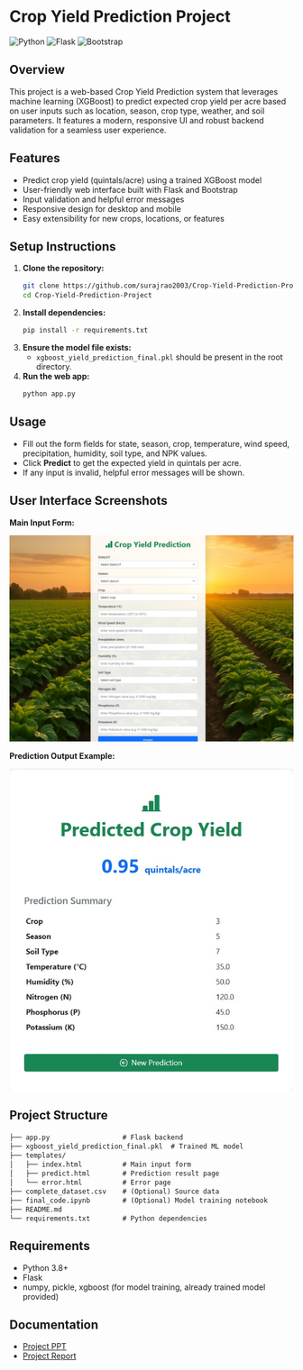 # Crop Yield Prediction Project

![Python](https://img.shields.io/badge/Python-3.8%2B-blue?logo=python)
![Flask](https://img.shields.io/badge/Flask-2.0%2B-lightgrey?logo=flask)
![Bootstrap](https://img.shields.io/badge/Bootstrap-5-green?logo=bootstrap)

## Overview
This project is a web-based Crop Yield Prediction system that leverages machine learning (XGBoost) to predict expected crop yield per acre based on user inputs such as location, season, crop type, weather, and soil parameters. It features a modern, responsive UI and robust backend validation for a seamless user experience.

## Features
- Predict crop yield (quintals/acre) using a trained XGBoost model
- User-friendly web interface built with Flask and Bootstrap
- Input validation and helpful error messages
- Responsive design for desktop and mobile
- Easy extensibility for new crops, locations, or features


## Setup Instructions
1. **Clone the repository:**
   ```bash
   git clone https://github.com/surajrao2003/Crop-Yield-Prediction-Project.git
   cd Crop-Yield-Prediction-Project
   ```
2. **Install dependencies:**
   ```bash
   pip install -r requirements.txt
   ```
3. **Ensure the model file exists:**
   - `xgboost_yield_prediction_final.pkl` should be present in the root directory.
4. **Run the web app:**
   ```bash
   python app.py
   ```

## Usage
- Fill out the form fields for state, season, crop, temperature, wind speed, precipitation, humidity, soil type, and NPK values.
- Click **Predict** to get the expected yield in quintals per acre.
- If any input is invalid, helpful error messages will be shown.

## User Interface Screenshots

**Main Input Form:**

![Main Input Form](static/UI_input.jpg)

**Prediction Output Example:**

![Prediction Output](static/UI_output.jpg)

## Project Structure
```
├── app.py                  # Flask backend
├── xgboost_yield_prediction_final.pkl  # Trained ML model
├── templates/
│   ├── index.html          # Main input form
│   ├── predict.html        # Prediction result page
│   └── error.html          # Error page
├── complete_dataset.csv    # (Optional) Source data
├── final_code.ipynb        # (Optional) Model training notebook
├── README.md
└── requirements.txt        # Python dependencies
```

## Requirements
- Python 3.8+
- Flask
- numpy, pickle, xgboost (for model training, already trained model provided)


## Documentation
- [Project PPT](https://docs.google.com/presentation/d/1R2g8fT5vu0ekczgj63kaKl4AvXaXXtVP/edit?usp=drive_link&ouid=105191186790125380243&rtpof=true&sd=true)
- [Project Report](https://drive.google.com/file/d/19vTs4eBYXePk7JsEiQ9a6WdTsmzOuTMp/view?usp=drive_link)